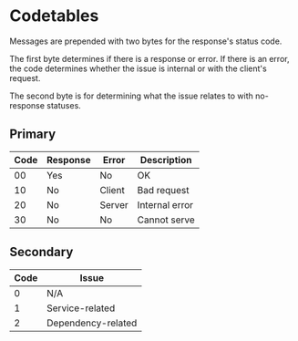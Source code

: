 # Codetables

Messages are prepended with two bytes for the response's status code.

The first byte determines if there is a response or error. If there is
an error, the code determines whether the issue is internal or with
the client's request.

The second byte is for determining what the issue 
relates to with no-response statuses.

## **Primary**

Code | Response | Error | Description
-----|----------|-------|------------------------
00   |Yes       |No     | OK
10   |No        |Client | Bad request
20   |No        |Server | Internal error
30   |No        |No     | Cannot serve

## **Secondary**

Code | Issue
-----|------------------
0    | N/A
1    | Service-related
2    | Dependency-related

